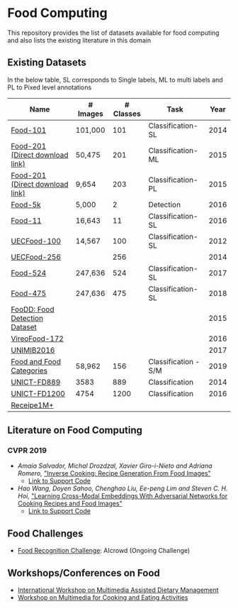 # Food Computing
This repository provides the list of datasets available for food computing and also lists the existing literature in this domain

## Existing Datasets
In the below table, SL corresponds to Single labels, ML to multi labels and PL to Pixed level annotations

| Name | # Images | # Classes | Task | Year |
|------|----------|-----------|------|------|
| [Food-101](https://www.vision.ee.ethz.ch/datasets_extra/food-101/) | 101,000 | 101 | Classification-SL | 2014 |
| [Food-201 (Direct download link)](https://storage.googleapis.com/food201/food201.zip) | 50,475 | 201 | Classification-ML | 2015 |
| [Food-201 (Direct download link)](https://storage.googleapis.com/food201/food201.zip) | 9,654 | 203 | Classification-PL | 2015 |
| [Food-5k](https://mmspg.epfl.ch/downloads/food-image-datasets/) | 5,000 | 2 | Detection | 2016 |
| [Food-11](https://mmspg.epfl.ch/downloads/food-image-datasets/) | 16,643 | 11 | Classification-SL | 2016 |
| [UECFood-100](http://foodcam.mobi/dataset100.html) | 14,567 | 100 | Classification-SL | 2012 |
| [UECFood-256](http://foodcam.mobi/dataset256.html) |          | 256 |              | 2014 |
| [Food-524](http://www.ivl.disco.unimib.it/activities/food524db/)                      | 247,636  | 524       | Classification-SL | 2017 |
| [Food-475](http://www.ivl.disco.unimib.it/activities/food475db/)                      | 247,636  | 475       | Classification-SL | 2018 |
| [FooDD: Food Detection Dataset](http://www.site.uottawa.ca/~shervin/food/)            | || | 2015 |
| [VireoFood-172](http://vireo.cs.cityu.edu.hk/VireoFood172/)                           | | || 2016 |
| [UNIMIB2016](http://www.ivl.disco.unimib.it/activities/food-recognition/)             | | || 2017 |
| [Food and Food Categories](https://github.com/ivanDonadello/Food-Categories-Classification) | 58,962 | 156 | Classification - S/M | 2019 |
| [UNICT-FD889](https://iplab.dmi.unict.it/UNICT-FD889/) | 3583 | 889 | Classification | 2014 |
| [UNICT-FD1200](https://iplab.dmi.unict.it/UNICT-FD1200/) | 4754 | 1200 | Classification | 2016 | 
| [Receipe1M+](http://im2recipe.csail.mit.edu/)                                         | | | |  |

## Literature on Food Computing
### CVPR 2019
- _Amaia Salvador, Michal Drozdzal, Xavier Giro-i-Nieto and Adriana Romero,_ ["Inverse Cooking: Recipe Generation From Food Images"](http://openaccess.thecvf.com/content_CVPR_2019/papers/Salvador_Inverse_Cooking_Recipe_Generation_From_Food_Images_CVPR_2019_paper.pdf)
  - [Link to Support Code](https://github.com/facebookresearch/inversecooking)
- _Hao Wang, Doyen Sahoo, Chenghao Liu, Ee-peng Lim and Steven C. H. Hoi,_ ["Learning Cross-Modal Embeddings With Adversarial Networks for Cooking Recipes and Food Images"](http://openaccess.thecvf.com/content_CVPR_2019/papers/Wang_Learning_Cross-Modal_Embeddings_With_Adversarial_Networks_for_Cooking_Recipes_and_CVPR_2019_paper.pdf)
  - [Link to Support Code](https://github.com/hwang1996/ACME)

## Food Challenges
- [Food Recognition Challenge](https://www.aicrowd.com/challenges/food-recognition-challenge): AIcrowd (Ongoing Challenge)

## Workshops/Conferences on Food
- [International Workshop on Multimedia Assisted Dietary Management](https://madima.org/)
- [Workshop on Multimedia for Cooking and Eating Activities](https://sigcea.org/workshop/2020/index.html)
